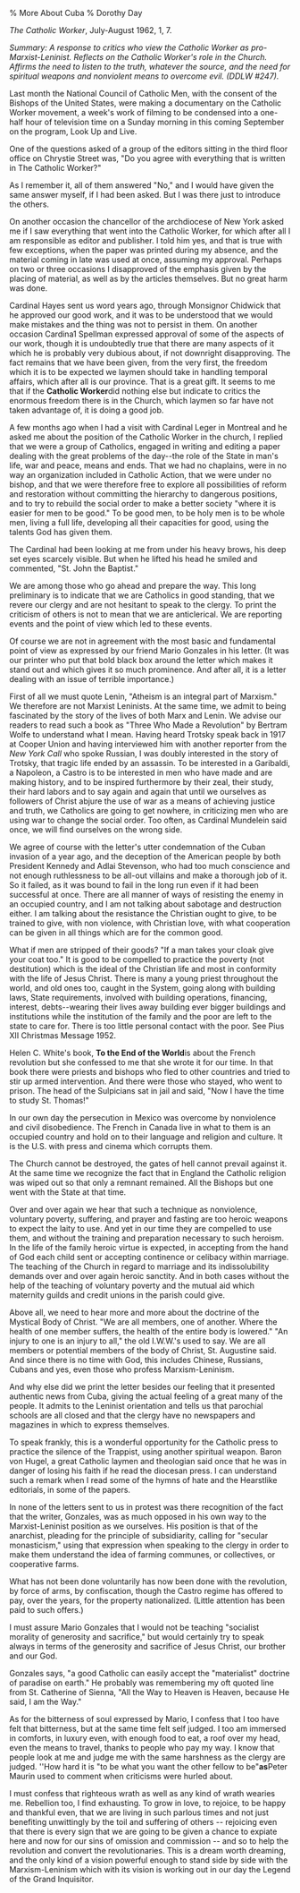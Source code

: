 % More About Cuba
% Dorothy Day

*The Catholic Worker*, July-August 1962, 1, 7.

*Summary: A response to critics who view the Catholic Worker as
pro-Marxist-Leninist. Reflects on the Catholic Worker's role in the
Church. Affirms the need to listen to the truth, whatever the source,
and the need for spiritual weapons and nonviolent means to overcome
evil. (DDLW \#247).*

Last month the National Council of Catholic Men, with the consent of the
Bishops of the United States, were making a documentary on the Catholic
Worker movement, a week's work of filming to be condensed into a
one-half hour of television time on a Sunday morning in this coming
September on the program, Look Up and Live.

One of the questions asked of a group of the editors sitting in the
third floor office on Chrystie Street was, "Do you agree with everything
that is written in The Catholic Worker?"

As I remember it, all of them answered "No," and I would have given the
same answer myself, if I had been asked. But I was there just to
introduce the others.

On another occasion the chancellor of the archdiocese of New York asked
me if I saw everything that went into the Catholic Worker, for which
after all I am responsible as editor and publisher. I told him yes, and
that is true with few exceptions, when the paper was printed during my
absence, and the material coming in late was used at once, assuming my
approval. Perhaps on two or three occasions I disapproved of the
emphasis given by the placing of material, as well as by the articles
themselves. But no great harm was done.

Cardinal Hayes sent us word years ago, through Monsignor Chidwick that
he approved our good work, and it was to be understood that we would
make mistakes and the thing was not to persist in them. On another
occasion Cardina1 Spellman expressed approval of some of the aspects of
our work, though it is undoubtedly true that there are many aspects of
it which he is probably very dubious about, if not downright
disapproving. The fact remains that we have been given, from the very
first, the freedom which it is to be expected we laymen should take in
handling temporal affairs, which after all is our province. That is a
great gift. It seems to me that if the **Catholic Worker**did nothing
else but indicate to critics the enormous freedom there is in the
Church, which laymen so far have not taken advantage of, it is doing a
good job.

A few months ago when I had a visit with Cardinal Leger in Montreal and
he asked me about the position of the Catholic Worker in the church, I
replied that we were a group of Catholics, engaged in writing and
editing a paper dealing with the great problems of the day--the role of
the State in man's life, war and peace, means and ends. That we had no
chaplains, were in no way an organization included in Catholic Action,
that we were under no bishop, and that we were therefore free to explore
all possibilities of reform and restoration without committing the
hierarchy to dangerous positions, and to try to rebuild the social order
to make a better society "where it is easier for men to be good." To be
good men, to be holy men is to be whole men, living a full life,
developing all their capacities for good, using the talents God has
given them.

The Cardinal had been looking at me from under his heavy brows, his deep
set eyes scarcely visible. But when he lifted his head he smiled and
commented, "St. John the Baptist."

We are among those who go ahead and prepare the way. This long
preliminary is to indicate that we are Catholics in good standing, that
we revere our clergy and are not hesitant to speak to the clergy. To
print the criticism of others is not to mean that we are anticlerical.
We are reporting events and the point of view which led to these events.

Of course we are not in agreement with the most basic and fundamental
point of view as expressed by our friend Mario Gonzales in his letter.
(It was our printer who put that bold black box around the letter which
makes it stand out and which gives it so much prominence. And after all,
it is a letter dealing with an issue of terrible importance.)

First of all we must quote Lenin, "Atheism is an integral part of
Marxism." We therefore are not Marxist Leninists. At the same time, we
admit to being fascinated by the story of the lives of both Marx and
Lenin. We advise our readers to read such a book as "Three Who Made a
Revolution" by Bertram Wolfe to understand what I mean. Having heard
Trotsky speak back in 1917 at Cooper Union and having interviewed him
with another reporter from the *New York Call* who spoke Russian, I was
doubly interested in the story of Trotsky, that tragic life ended by an
assassin. To be interested in a Garibaldi, a Napoleon, a Castro is to be
interested in men who have made and are making history, and to be
inspired furthermore by their zeal, their study, their hard labors and
to say again and again that until we ourselves as followers of Christ
abjure the use of war as a means of achieving justice and truth, we
Catholics are going to get nowhere, in criticizing men who are using war
to change the social order. Too often, as Cardinal Mundelein said once,
we will find ourselves on the wrong side.

We agree of course with the letter's utter condemnation of the Cuban
invasion of a year ago, and the deception of the American people by both
President Kennedy and Adlai Stevenson, who had too much conscience and
not enough ruthlessness to be all-out villains and make a thorough job
of it. So it failed, as it was bound to fail in the long run even if it
had been successful at once. There are all manner of ways of resisting
the enemy in an occupied country, and I am not talking about sabotage
and destruction either. I am talking about the resistance the Christian
ought to give, to be trained to give, with non violence, with Christian
love, with what cooperation can be given in all things which are for the
common good.

What if men are stripped of their goods? "If a man takes your cloak give
your coat too." It is good to be compelled to practice the poverty (not
destitution) which is the ideal of the Christian life and most in
conformity with the life of Jesus Christ. There is many a young priest
throughout the world, and old ones too, caught in the System, going
along with building laws, State requirements, involved with building
operations, financing, interest, debts--wearing their lives away
building ever bigger buildings and institutions while the institution of
the family and the poor are left to the state to care for. There is too
little personal contact with the poor. See Pius XII Christmas Message
1952.

Helen C. White's book, **To the End of the World**is about the French
revolution but she confessed to me that she wrote it for our time. In
that book there were priests and bishops who fled to other countries and
tried to stir up armed intervention. And there were those who stayed,
who went to prison. The head of the Sulpicians sat in jail and said,
"Now I have the time to study St. Thomas!"

In our own day the persecution in Mexico was overcome by nonviolence and
civil disobedience. The French in Canada live in what to them is an
occupied country and hold on to their language and religion and culture.
It is the U.S. with press and cinema which corrupts them.

The Church cannot be destroyed, the gates of hell cannot prevail against
it. At the same time we recognize the fact that in England the Catholic
religion was wiped out so that only a remnant remained. All the Bishops
but one went with the State at that time.

Over and over again we hear that such a technique as nonviolence,
voluntary poverty, suffering, and prayer and fasting are too heroic
weapons to expect the laity to use. And yet in our time they are
compelled to use them, and without the training and preparation
necessary to such heroism. In the life of the family heroic virtue is
expected, in accepting from the hand of God each child sent or accepting
continence or celibacy within marriage. The teaching of the Church in
regard to marriage and its indissolubility demands over and over again
heroic sanctity. And in both cases without the help of the teaching of
voluntary poverty and the mutual aid which maternity guilds and credit
unions in the parish could give.

Above all, we need to hear more and more about the doctrine of the
Mystical Body of Christ. "We are all members, one of another. Where the
health of one member suffers, the health of the entire body is lowered."
"An injury to one is an injury to all," the old I.W.W.'s used to say. We
are all members or potential members of the body of Christ, St.
Augustine said. And since there is no time with God, this includes
Chinese, Russians, Cubans and yes, even those who profess
Marxism-Leninism.

And why else did we print the letter besides our feeling that it
presented authentic news from Cuba, giving the actual feeling of a great
many of the people. It admits to the Leninist orientation and tells us
that parochial schools are all closed and that the clergy have no
newspapers and magazines in which to express themselves.

To speak frankly, this is a wonderful opportunity for the Catholic press
to practice the silence of the Trappist, using another spiritual weapon.
Baron von Hugel, a great Catholic laymen and theologian said once that
he was in danger of losing his faith if he read the diocesan press. I
can understand such a remark when I read some of the hymns of hate and
the Hearstlike editorials, in some of the papers.

In none of the letters sent to us in protest was there recognition of
the fact that the writer, Gonzales, was as much opposed in his own way
to the Marxist-Leninist position as we ourselves. His position is that
of the anarchist, pleading for the principle of subsidiarity, calling
for "secular monasticism," using that expression when speaking to the
clergy in order to make them understand the idea of farming communes, or
collectives, or cooperative farms.

What has not been done voluntarily has now been done with the
revolution, by force of arms, by confiscation, though the Castro regime
has offered to pay, over the years, for the property nationalized.
(Little attention has been paid to such offers.)

I must assure Mario Gonzales that I would not be teaching "socialist
morality of generosity and sacrifice," but would certainly try to speak
always in terms of the generosity and sacrifice of Jesus Christ, our
brother and our God.

Gonzales says, "a good Catholic can easily accept the "materialist"
doctrine of paradise on earth." He probably was remembering my oft
quoted line from St. Catherine of Sienna, "All the Way to Heaven is
Heaven, because He said, I am the Way."

As for the bitterness of soul expressed by Mario, I confess that I too
have felt that bitterness, but at the same time felt self judged. I too
am immersed in comforts, in luxury even, with enough food to eat, a roof
over my head, even the means to travel, thanks to people who pay my way.
I know that people look at me and judge me with the same harshness as
the clergy are judged. ''How hard it is "to be what you want the other
fellow to be"**as**Peter Maurin used to comment when criticisms were
hurled about.

I must confess that righteous wrath as well as any kind of wrath wearies
me. Rebellion too, I find exhausting. To grow in love, to rejoice, to be
happy and thankful even, that we are living in such parlous times and
not just benefiting unwittingly by the toil and suffering of others --
rejoicing even that there is every sign that we are going to be given a
chance to expiate here and now for our sins of omission and commission
-- and so to help the revolution and convert the revolutionaries. This
is a dream worth dreaming, and the only kind of a vision powerful enough
to stand side by side with the Marxism-Leninism which with its vision is
working out in our day the Legend of the Grand Inquisitor.
